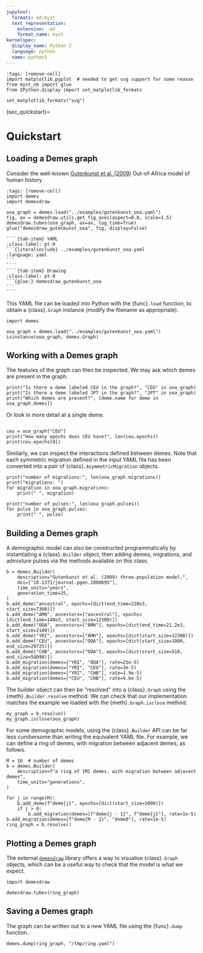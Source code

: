 ```yaml
---
jupytext:
  formats: md:myst
  text_representation:
    extension: .md
    format_name: myst
kernelspec:
  display_name: Python 3
  language: python
  name: python3
---
```


```{code-cell}
:tags: [remove-cell]
import matplotlib.pyplot  # needed to get svg support for some reason
from myst_nb import glue
from IPython.display import set_matplotlib_formats

set_matplotlib_formats("svg")
```

(sec_quickstart)=

# Quickstart

## Loading a Demes graph

Consider the well-known
[Gutenkunst et al. (2009)](https://doi.org/10.1371/journal.pgen.1000695)
Out-of-Africa model of human history.

```{code-cell}
:tags: [remove-cell]
import demes
import demesdraw

ooa_graph = demes.load("../examples/gutenkunst_ooa.yaml")
fig, ax = demesdraw.utils.get_fig_axes(aspect=0.8, scale=1.5)
demesdraw.tubes(ooa_graph, ax=ax, log_time=True)
glue("demesdraw_gutenkunst_ooa", fig, display=False)
```

`````{tab-set}
````{tab-item} YAML
:class-label: pt-0
```{literalinclude} ../examples/gutenkunst_ooa.yaml
:language: yaml
```
````
````{tab-item} Drawing
:class-label: pt-0
```{glue:} demesdraw_gutenkunst_ooa
```
````
`````

This YAML file can be loaded into Python with the {func}`.load` function,
to obtain a {class}`.Graph` instance (modify the filename as appropriate).

```{code-cell}
import demes

ooa_graph = demes.load("../examples/gutenkunst_ooa.yaml")
isinstance(ooa_graph, demes.Graph)
```


## Working with a Demes graph

The features of the graph can then be inspected. We may ask which demes are
present in the graph.

```{code-cell}
print("Is there a deme labeled CEU in the graph?", "CEU" in ooa_graph)
print("Is there a deme labeled JPT in the graph?", "JPT" in ooa_graph)
print("Which demes are present?", [deme.name for deme in ooa_graph.demes])
```

Or look in more detail at a single deme.

```{code-cell}

ceu = ooa_graph["CEU"]
print("How many epochs does CEU have?", len(ceu.epochs))
print(ceu.epochs[0])
```

Similarly, we can inspect the interactions defined between demes.
Note that each symmetric migration defined in the input YAML file has been
converted into a pair of {class}`.AsymmetricMigration` objects.

```{code-cell}
print("number of migrations:", len(ooa_graph.migrations))
print("migrations: ")
for migration in ooa_graph.migrations:
    print(" ", migration)

print("number of pulses:", len(ooa_graph.pulses))
for pulse in ooa_graph.pulses:
    print(" ", pulse)
```


## Building a Demes graph

A demographic model can also be constructed programmatically by instantiating a
{class}`.Builder` object, then adding demes, migrations, and admixture
pulses via the methods available on this class.

```{code-cell}
b = demes.Builder(
    description="Gutenkunst et al. (2009) three-population model.",
    doi=["10.1371/journal.pgen.1000695"],
    time_units="years",
    generation_time=25,
)
b.add_deme("ancestral", epochs=[dict(end_time=220e3, start_size=7300)])
b.add_deme("AMH", ancestors=["ancestral"], epochs=[dict(end_time=140e3, start_size=12300)])
b.add_deme("OOA", ancestors=["AMH"], epochs=[dict(end_time=21.2e3, start_size=2100)])
b.add_deme("YRI", ancestors=["AMH"], epochs=[dict(start_size=12300)])
b.add_deme("CEU", ancestors=["OOA"], epochs=[dict(start_size=1000, end_size=29725)])
b.add_deme("CHB", ancestors=["OOA"], epochs=[dict(start_size=510, end_size=54090)])
b.add_migration(demes=["YRI", "OOA"], rate=25e-5)
b.add_migration(demes=["YRI", "CEU"], rate=3e-5)
b.add_migration(demes=["YRI", "CHB"], rate=1.9e-5)
b.add_migration(demes=["CEU", "CHB"], rate=9.6e-5)
```

The builder object can then be "resolved" into a {class}`.Graph` using the
{meth}`.Builder.resolve` method. We can check that our implementation
matches the example we loaded with the {meth}`.Graph.isclose` method.

```{code-cell}
my_graph = b.resolve()
my_graph.isclose(ooa_graph)
```

For some demographic models, using the {class}`.Builder` API can be far less
cumbersome than writing the equivalent YAML file. For example, we can define
a ring of demes, with migration between adjacent demes, as follows.

```{code-cell}
M = 10  # number of demes
b = demes.Builder(
    description=f"a ring of {M} demes, with migration between adjacent demes",
    time_units="generations",
)

for j in range(M):
    b.add_deme(f"deme{j}", epochs=[dict(start_size=1000)])
    if j > 0:
        b.add_migration(demes=[f"deme{j - 1}", f"deme{j}"], rate=1e-5)
b.add_migration(demes=[f"deme{M - 1}", "deme0"], rate=1e-5)
ring_graph = b.resolve()
```

## Plotting a Demes graph

The external [`demesdraw`](https://github.com/grahamgower/demesdraw)
library offers a way to visualise {class}`.Graph` objects, which can be
a useful way to check that the model is what we expect.

```{code-cell}
import demesdraw

demesdraw.tubes(ring_graph)
```

## Saving a Demes graph

The graph can be written out to a new YAML file using the {func}`.dump` function.

```{code-cell}
demes.dump(ring_graph, "/tmp/ring.yaml")
```
